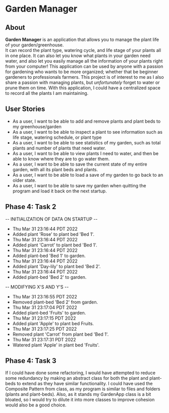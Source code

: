 
# Garden Manager


## About

**Garden Manager** is an application that allows you to manage the plant life of your garden/greenhouse.  
It can record the plant type, watering cycle, and life stage of your plants all in one place. It can also let you know 
what plants in your garden need water,
and also let you easily manage all the information of your plants right from your computer! This application can be used by anyone with a passion for gardening who wants to be more organized; 
whether that be beginner gardeners to professionals farmers. This project is of interest to me as I also share a passion with managing plants, but *unfortunately* forget to water or prune them on time. 
With this application, I could have a centralized space to record all the plants I am maintaining. 

## User Stories

- As a user, I want to be able to add and remove plants and plant beds to my greenhouse/garden
- As a user, I want to be able to inspect a plant to see information such as life stage, watering schedule, or plant type
- As a user, I want to be able to see statistics of my garden, such as total plants and number of plants that need water.
- As a user, I want to be able to view plants I need to water, and then be able to know where they are to go water them.
- As a user, I want to be able to save the current state of my entire garden, with all its plant beds and plants.
- As a user, I want to be able to load a save of my garden to go back to an older state. 
- As a user, I want to be able to save my garden when quitting the program and load it back on the next startup.


## Phase 4: Task 2

-- INITIALIZATION OF DATA ON STARTUP --
- Thu Mar 31 23:16:44 PDT 2022 
- Added plant 'Rose' to plant bed 'Bed 1'.
- Thu Mar 31 23:16:44 PDT 2022
- Added plant 'Carrot' to plant bed 'Bed 1'.
- Thu Mar 31 23:16:44 PDT 2022
- Added plant-bed 'Bed 1' to garden.
- Thu Mar 31 23:16:44 PDT 2022
- Added plant 'Day-lily' to plant bed 'Bed 2'.
- Thu Mar 31 23:16:44 PDT 2022
- Added plant-bed 'Bed 2' to garden.

-- MODIFYING X'S AND Y'S --

- Thu Mar 31 23:16:55 PDT 2022
- Removed plant-bed 'Bed 2' from garden.
- Thu Mar 31 23:17:04 PDT 2022
- Added plant-bed 'Fruits' to garden.
- Thu Mar 31 23:17:15 PDT 2022
- Added plant 'Apple' to plant bed Fruits.
- Thu Mar 31 23:17:25 PDT 2022
- Removed plant 'Carrot' from plant bed 'Bed 1'.
- Thu Mar 31 23:17:31 PDT 2022
- Watered plant 'Apple' in plant bed 'Fruits'.

## Phase 4: Task 3

If I could have done some refactoring, I would have attempted to reduce some redundancy by making an abstract class for
both the plant and plant-beds to extend as they have similar functionality. I could have used the
Composite Pattern from class, as my program is similar to files and folders (plants and plant-beds).
Also, as it stands my GardenApp class is a bit bloated, so I would try to dilute it into 
more classes to improve cohesion would also be a good choice.
